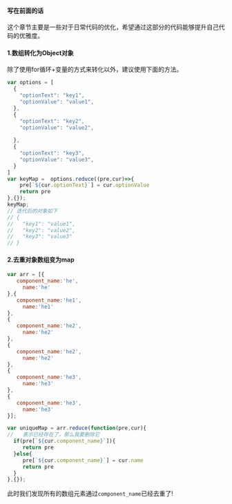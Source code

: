 #### 写在前面的话
这个章节主要是一些对于日常代码的优化，希望通过这部分的代码能够提升自己代码的优雅度。

#### 1.数组转化为Object对象
除了使用for循环+变量的方式来转化以外，建议使用下面的方法。
```js
var options = [
  {
    "optionText": "key1",
    "optionValue": "value1",
  },
  {
    "optionText": "key2",
    "optionValue": "value2",
   
  },
  {
    "optionText": "key3",
    "optionValue": "value3",
  }
]
var keyMap =  options.reduce((pre,cur)=>{
    pre[`${cur.optionText}`] = cur.optionValue
    return pre
},{});
keyMap;
// 迭代后的对象如下
// {
//   "key1": "value1",
//   "key2": "value2",
//   "key3": "value3"
// }
```

#### 2.去重对象数组变为map
```js
var arr = [{
   component_name:'he',
     name:'he'
},{
   component_name:'he1',
     name:'he1'
},
{
   component_name:'he2',
     name:'he2'
},
{
   component_name:'he2',
     name:'he2'
},
{
   component_name:'he3',
     name:'he3'
},
{
   component_name:'he3',
     name:'he3'
}];

var uniqueMap = arr.reduce(function(pre,cur){
//   表示已经存在了，那么我要删除它
  if(pre[`${cur.component_name}`]){
     return pre
  }else{
     pre[`${cur.component_name}`] = cur.name
     return pre
  }
},{});
```
此时我们发现所有的数组元素通过`component_name`已经去重了!
